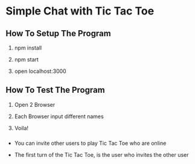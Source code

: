 # Simple Chat with Tic Tac Toe

## How To Setup The Program

1. npm install

2. npm start

3. open localhost:3000

## How To Test The Program

1. Open 2 Browser

2. Each Browser input different names

3. Voila!

###

* You can invite other users to play Tic Tac Toe who are online

* The first turn of the Tic Tac Toe, is the user who invites the other user